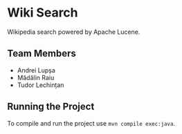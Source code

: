 # Wiki Search

Wikipedia search powered by Apache Lucene.

## Team Members

- Andrei Lupșa
- Mădălin Raiu
- Tudor Lechințan

## Running the Project

To compile and run the project use `mvn compile exec:java`.

